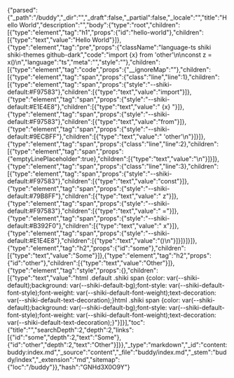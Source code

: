 {"parsed":{"_path":"/buddy","_dir":"","_draft":false,"_partial":false,"_locale":"","title":"Hello World","description":"","body":{"type":"root","children":[{"type":"element","tag":"h1","props":{"id":"hello-world"},"children":[{"type":"text","value":"Hello World"}]},{"type":"element","tag":"pre","props":{"className":"language-ts shiki shiki-themes github-dark","code":"import {x} from 'other'\n\nconst z = x()\n","language":"ts","meta":"","style":""},"children":[{"type":"element","tag":"code","props":{"__ignoreMap":""},"children":[{"type":"element","tag":"span","props":{"class":"line","line":1},"children":[{"type":"element","tag":"span","props":{"style":"--shiki-default:#F97583"},"children":[{"type":"text","value":"import"}]},{"type":"element","tag":"span","props":{"style":"--shiki-default:#E1E4E8"},"children":[{"type":"text","value":" {x} "}]},{"type":"element","tag":"span","props":{"style":"--shiki-default:#F97583"},"children":[{"type":"text","value":"from"}]},{"type":"element","tag":"span","props":{"style":"--shiki-default:#9ECBFF"},"children":[{"type":"text","value":" 'other'\n"}]}]},{"type":"element","tag":"span","props":{"class":"line","line":2},"children":[{"type":"element","tag":"span","props":{"emptyLinePlaceholder":true},"children":[{"type":"text","value":"\n"}]}]},{"type":"element","tag":"span","props":{"class":"line","line":3},"children":[{"type":"element","tag":"span","props":{"style":"--shiki-default:#F97583"},"children":[{"type":"text","value":"const"}]},{"type":"element","tag":"span","props":{"style":"--shiki-default:#79B8FF"},"children":[{"type":"text","value":" z"}]},{"type":"element","tag":"span","props":{"style":"--shiki-default:#F97583"},"children":[{"type":"text","value":" ="}]},{"type":"element","tag":"span","props":{"style":"--shiki-default:#B392F0"},"children":[{"type":"text","value":" x"}]},{"type":"element","tag":"span","props":{"style":"--shiki-default:#E1E4E8"},"children":[{"type":"text","value":"()\n"}]}]}]}]},{"type":"element","tag":"h2","props":{"id":"some"},"children":[{"type":"text","value":"Some"}]},{"type":"element","tag":"h2","props":{"id":"other"},"children":[{"type":"text","value":"Other"}]},{"type":"element","tag":"style","props":{},"children":[{"type":"text","value":"html .default .shiki span {color: var(--shiki-default);background: var(--shiki-default-bg);font-style: var(--shiki-default-font-style);font-weight: var(--shiki-default-font-weight);text-decoration: var(--shiki-default-text-decoration);}html .shiki span {color: var(--shiki-default);background: var(--shiki-default-bg);font-style: var(--shiki-default-font-style);font-weight: var(--shiki-default-font-weight);text-decoration: var(--shiki-default-text-decoration);}"}]}],"toc":{"title":"","searchDepth":2,"depth":2,"links":[{"id":"some","depth":2,"text":"Some"},{"id":"other","depth":2,"text":"Other"}]}},"_type":"markdown","_id":"content:buddy:index.md","_source":"content","_file":"buddy/index.md","_stem":"buddy/index","_extension":"md","sitemap":{"loc":"/buddy"}},"hash":"GNHd3X0O9Y"}